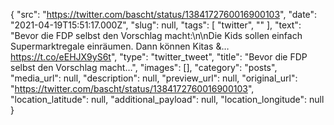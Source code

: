 {
  "src": "https://twitter.com/bascht/status/1384172760016900103",
  "date": "2021-04-19T15:51:17.000Z",
  "slug": null,
  "tags": [
    "twitter",
    ""
  ],
  "text": "Bevor die FDP selbst den Vorschlag macht:\n\nDie Kids sollen einfach Supermarktregale einräumen. Dann können Kitas &amp;… https://t.co/eEHJX9yS6t",
  "type": "twitter_tweet",
  "title": "Bevor die FDP selbst den Vorschlag macht…",
  "images": [],
  "category": "posts",
  "media_url": null,
  "description": null,
  "preview_url": null,
  "original_url": "https://twitter.com/bascht/status/1384172760016900103",
  "location_latitude": null,
  "additional_payload": null,
  "location_longitude": null
}